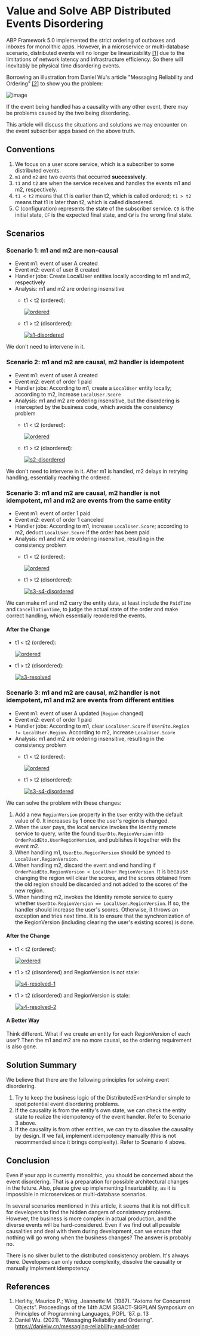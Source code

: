# Value and Solve ABP Distributed Events Disordering

ABP Framework 5.0 implemented the strict ordering of outboxes and inboxes for monolithic apps.
However, in a microservice or multi-database scenario,
distributed events will no longer be linearizability [[1]](#references) due to the limitations of network latency and infrastructure efficiency.
So there will inevitably be physical time disordering events.

Borrowing an illustration from Daniel Wu's article "Messaging Reliability and Ordering" [[2]](#references) to show you the problem:

![image](https://user-images.githubusercontent.com/30018771/194262471-d5c7aa5f-adc6-4593-b0b2-9738ac56edab.png)

If the event being handled has a causality with any other event, there may be problems caused by the two being disordering.

This article will discuss the situations and solutions we may encounter on the event subscriber apps based on the above truth.

## Conventions

1. We focus on a user score service, which is a subscriber to some distributed events.
2. `m1` and `m2` are two events that occurred **successively**.
3. `t1` and `t2` are when the service receives and handles the events m1 and m2, respectively.
4. `t1 < t2` means that t1 is earlier than t2, which is called ordered; `t1 > t2` means that t1 is later than t2, which is called disordered.
5. C (configuration) represents the state of the subscriber service. `C0` is the initial state, `CF` is the expected final state, and `CW` is the wrong final state.

## Scenarios

### Scenario 1: m1 and m2 are non-causal

* Event m1: event of user A created
* Event m2: event of user B created
* Handler jobs: Create LocalUser entities locally according to m1 and m2, respectively
* Analysis: m1 and m2 are ordering insensitive
  * t1 < t2 (ordered):

    [![ordered](https://user-images.githubusercontent.com/30018771/194246857-ec06763c-f2be-4d39-85b2-b5243fb37a65.png)](https://excalidraw.com/#json=EzNloyRKYJa6rfvSNgm2l,HFAPhV9l9kZDT4SGJaZ-zA)

  * t1 > t2 (disordered):

    [![s1-disordered](https://user-images.githubusercontent.com/30018771/194247285-e62dc690-e691-4c38-8616-6e4f12a81975.png)](https://excalidraw.com/#json=94-kB06wg4IZdyFTBNoSe,hyQGl4eKRmgHXAU027iy0w)

We don't need to intervene in it.

### Scenario 2: m1 and m2 are causal, m2 handler is idempotent

* Event m1: event of user A created
* Event m2: event of order 1 paid
* Handler jobs: According to m1, create a `LocalUser` entity locally; according to m2, increase `LocalUser.Score`
* Analysis: m1 and m2 are ordering insensitive, but the disordering is intercepted by the business code, which avoids the consistency problem
  * t1 < t2 (ordered):

    [![ordered](https://user-images.githubusercontent.com/30018771/194246857-ec06763c-f2be-4d39-85b2-b5243fb37a65.png)](https://excalidraw.com/#json=EzNloyRKYJa6rfvSNgm2l,HFAPhV9l9kZDT4SGJaZ-zA)

  * t1 > t2 (disordered):

    [![s2-disordered](https://user-images.githubusercontent.com/30018771/194253204-da17cf54-8b6a-410e-89f7-ed01d6a7fd0a.png)](https://excalidraw.com/#json=4DC1glLm6_BfbYG8n5Z1i,laJPAVucCQX9cq7f79FoHg)

We don't need to intervene in it. After m1 is handled, m2 delays in retrying handling, essentially reaching the ordered.

### Scenario 3: m1 and m2 are causal, m2 handler is not idempotent, m1 and m2 are events from the same entity

* Event m1: event of order 1 paid
* Event m2: event of order 1 canceled
* Handler jobs: According to m1, increase `LocalUser.Score`; according to m2, deduct `LocalUser.Score` if the order has been paid
* Analysis: m1 and m2 are ordering insensitive, resulting in the consistency problem
  * t1 < t2 (ordered):

    [![ordered](https://user-images.githubusercontent.com/30018771/194246857-ec06763c-f2be-4d39-85b2-b5243fb37a65.png)](https://excalidraw.com/#json=EzNloyRKYJa6rfvSNgm2l,HFAPhV9l9kZDT4SGJaZ-zA)

  * t1 > t2 (disordered):

    [![s3-s4-disordered](https://user-images.githubusercontent.com/30018771/194257491-ff439083-5a18-4afa-b815-a2853a4b5e97.png)](https://excalidraw.com/#json=83yIcQyZr9Nn8QCewL9LK,CeEjjo-knZoUuSkYbjG0BA)

We can make m1 and m2 carry the entity data, at least include the `PaidTime` and `CancellationTime`, to judge the actual state of the order and make correct handling, which essentially reordered the events.

#### After the Change

  * t1 < t2 (ordered):

    [![ordered](https://user-images.githubusercontent.com/30018771/194246857-ec06763c-f2be-4d39-85b2-b5243fb37a65.png)](https://excalidraw.com/#json=EzNloyRKYJa6rfvSNgm2l,HFAPhV9l9kZDT4SGJaZ-zA)

  * t1 > t2 (disordered):

    [![s3-resolved](https://user-images.githubusercontent.com/30018771/194258486-03390b1f-9b9e-4802-8099-db9a66d9c0b1.png)](https://excalidraw.com/#json=sgRxqhVcsJ_NfphSDKD2T,1XH7AKhZmSpTSXgjS1feKg)

### Scenario 3: m1 and m2 are causal, m2 handler is not idempotent, m1 and m2 are events from different entities

* Event m1: event of user A updated (`Region` changed)
* Event m2: event of order 1 paid
* Handler jobs: According to m1, clear `LocalUser.Score` if `UserEto.Region != LocalUser.Region`. According to m2, increase `LocalUser.Score`
* Analysis: m1 and m2 are ordering insensitive, resulting in the consistency problem
  * t1 < t2 (ordered):

    [![ordered](https://user-images.githubusercontent.com/30018771/194246857-ec06763c-f2be-4d39-85b2-b5243fb37a65.png)](https://excalidraw.com/#json=EzNloyRKYJa6rfvSNgm2l,HFAPhV9l9kZDT4SGJaZ-zA)

  * t1 > t2 (disordered):

    [![s3-s4-disordered](https://user-images.githubusercontent.com/30018771/194257491-ff439083-5a18-4afa-b815-a2853a4b5e97.png)](https://excalidraw.com/#json=83yIcQyZr9Nn8QCewL9LK,CeEjjo-knZoUuSkYbjG0BA)

We can solve the problem with these changes:
  1. Add a new `RegionVersion` property in the `User` entity with the default value of 0. It increases by 1 once the user's region is changed.
  2. When the user pays, the local service invokes the Identity remote service to query, write the found `UserDto.RegionVersion` into `OrderPaidEto.UserRegionVersion`, and publishes it together with the event m2.
  3. When handling m1, `UserEto.RegionVersion` should be synced to `LocalUser.RegionVersion`.
  4. When handling m2, discard the event and end handling if `OrderPaidEto.RegionVersion < LocalUser.RegionVersion`. It is because changing the region will clear the scores, and the scores obtained from the old region should be discarded and not added to the scores of the new region.
  5. When handling m2, invokes the Identity remote service to query whether `UserDto.RegionVersion == LocalUser.RegionVersion`. If so, the handler should increase the user's scores. Otherwise, it throws an exception and tries next time. It is to ensure that the synchronization of the RegionVersion (including clearing the user's existing scores) is done.

#### After the Change

  * t1 < t2 (ordered):

    [![ordered](https://user-images.githubusercontent.com/30018771/194246857-ec06763c-f2be-4d39-85b2-b5243fb37a65.png)](https://excalidraw.com/#json=EzNloyRKYJa6rfvSNgm2l,HFAPhV9l9kZDT4SGJaZ-zA)

  * t1 > t2 (disordered) and RegionVersion is not stale:

    [![s4-resolved-1](https://user-images.githubusercontent.com/30018771/194259901-bc57228c-f307-4b7c-9753-56b34b2a5b2b.png)](https://excalidraw.com/#json=y_PkS5DOUfJudbS8jE1h-,VVFmDfNuw4CuyOirCG54FA)

  * t1 > t2 (disordered) and RegionVersion is stale:

    [![s4-resolved-2](https://user-images.githubusercontent.com/30018771/194261319-1785b143-6d41-4f38-b984-d0c4f6d9708e.png)](https://excalidraw.com/#json=74D7htXoXKvDzMXQgJ6aH,6cL_fOdAfwvyHMVqL-21YQ)

#### A Better Way

Think different. What if we create an entity for each RegionVersion of each user? Then the m1 and m2 are no more causal, so the ordering requirement is also gone.

## Solution Summary

We believe that there are the following principles for solving event disordering.

1. Try to keep the business logic of the DistributedEventHandler simple to spot potential event disordering problems.
2. If the causality is from the entity's own state, we can check the entity state to realize the idempotency of the event handler. Refer to Scenario 3 above.
3. If the causality is from other entities, we can try to dissolve the causality by design. If we fail, implement idempotency manually (this is not recommended since it brings complexity). Refer to Scenario 4 above.

## Conclusion

Even if your app is currently monolithic, you should be concerned about the event disordering. That is a preparation for possible architectural changes in the future. Also, please give up implementing linearizability, as it is impossible in microservices or multi-database scenarios.

In several scenarios mentioned in this article, it seems that it is not difficult for developers to find the hidden dangers of consistency problems. However, the business is more complex in actual production, and the diverse events will be hard-considered. Even if we find out all possible causalities and deal with them during development, can we ensure that nothing will go wrong when the business changes? The answer is probably no.

There is no silver bullet to the distributed consistency problem. It's always there. Developers can only reduce complexity, dissolve the causality or manually implement idempotency.

## References

1. Herlihy, Maurice P.; Wing, Jeannette M. (1987). "Axioms for Concurrent Objects". Proceedings of the 14th ACM SIGACT-SIGPLAN Symposium on Principles of Programming Languages, POPL ‘87. p. 13
2. Daniel Wu. (2021). "Messaging Reliability and Ordering". https://danielw.cn/messaging-reliability-and-order
